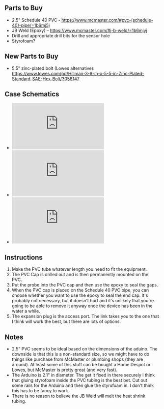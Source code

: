 ## Parts to Buy
* 2.5" Schedule 40 PVC - https://www.mcmaster.com/#pvc-(schedule-40)-pipe/=1b6mj5j
* JB Weld (Epoxy) – https://www.mcmaster.com/#j-b-weld/=1b6mjyj
* Drill and appropriate drill bits for the sensor hole
* Styrofoam?

## New Parts to Buy
* 5.5" zinc-plated bolt (Lowes alternative): https://www.lowes.com/pd/Hillman-3-8-in-x-5-5-in-Zinc-Plated-Standard-SAE-Hex-Bolt/3058147

## Case Schematics
* ![End plate with openings for 4 sensor ports](https://github.com/jakehosen/waterteam/blob/master/end%20plate%20drawing.pdf)
* ![Rear end plate](https://github.com/jakehosen/waterteam/blob/master/end%20plate%20drawing%202.pdf)
* ![Housing/Tube](https://github.com/jakehosen/waterteam/blob/master/tube%20cad%20design%20drawing.pdf)

## Instructions
1) Make the PVC tube whatever length you need to fit the equipment.
2) The PVC Cap is drilled out and is then permanently mounted on the PVC.
3) Put the probe into the PVC cap and then use the epoxy to seal the gaps.
4) When the PVC cap is placed on the Schedule 40 PVC pipe, you can choose whether you want to use the epoxy to seal the end cap. It's probably not necessary, but it doesn't hurt and it's unlikely that you're going to be able to remove it anyway once the device has been in the water a while.
5) The expansion plug is the access port. The link takes you to the one that I think will work the best, but there are lots of options.

## Notes
* 2.5" PVC seems to be ideal based on the dimensions of the aduino. The downside is that this is a non-standard size, so we might have to do things like purchase from McMaster or plumbing shops (they are around). At least some of this stuff can be bought a Home Despot or Lowes, but McMaster is pretty great (and very fast).
* The Arduino is 2.1" in diameter. The get it fixed in there securely I think that gluing styrofoam inside the PVC tubing is the best bet. Cut out some rails for the Arduino and then glue the styrofoam in. I don't think this has to be fancy to work.
* There is no reason to believe the JB Weld will melt the heat shrink tubing.
